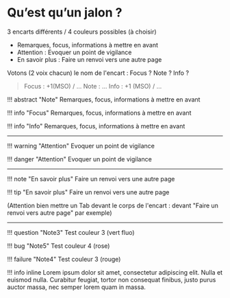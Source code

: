 # Qu’est qu’un jalon ?

3 encarts différents / 4 couleurs possibles (à choisir)

 - Remarques, focus, informations à mettre en avant 
 - Attention : Evoquer un point de vigilance 
 - En savoir plus : Faire un renvoi vers une autre page

Votons (2 voix chacun) le nom de l'encart :  Focus ? Note ? Info ?
>  Focus : +1(MSO) / ...
>  Note : ...
>  Info : +1 (MSO) / ...


!!! abstract "Note" 
	Remarques, focus, informations à mettre en avant 

!!! info "Focus" 
	Remarques, focus, informations à mettre en avant 

!!! info "Info" 
	Remarques, focus, informations à mettre en avant 

---

!!! warning "Attention"
	Evoquer un point de vigilance

!!! danger "Attention"
	Evoquer un point de vigilance

---

!!! note "En savoir plus"
	Faire un renvoi vers une autre page

!!! tip "En savoir plus"
	Faire un renvoi vers une autre page

(Attention bien mettre un Tab devant le corps de l'encart : devant "Faire un renvoi vers autre page" par exemple)

---
	
!!! question "Note3"
	Test couleur 3 (vert fluo)
	 
!!! bug "Note5"
	Test couleur 4 (rose)
	
!!! failure "Note4"
	Test couleur 3 (rouge)

!!! info inline
    Lorem ipsum dolor sit amet, consectetur
    adipiscing elit. Nulla et euismod nulla.
    Curabitur feugiat, tortor non consequat
    finibus, justo purus auctor massa, nec
    semper lorem quam in massa.






<!--stackedit_data:
eyJoaXN0b3J5IjpbLTU4Mjc5NDk5NSwxMDUwMTM5MTA3LC0xNz
g3NzQ4NTM0LC0xMTc4MjI2NTc4LDUxNTg2NTIwOCwtODM0MDg0
NTg0LC0yMTEwODg5NCw2NTE3OTU1MCw4ODQxMjI1NDksMTA1ND
Q3Mjg2MCwtNzQ0MTA1Nzg4LDM3Mzk5MjIzOCwtMTIwMDQwOTEx
MiwtMTQzODQ3NjUzOSwxOTQ3MjI5MzEzLC02Mzg5ODgxMzUsLT
MyMzkxOTgzMSwyMDMwMTc2NTY5XX0=
-->